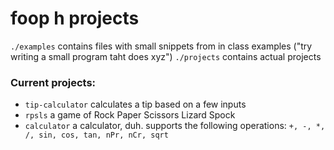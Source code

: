 # foop h projects
`./examples` contains files with small snippets from in class examples ("try writing a small program taht does xyz")
`./projects` contains actual projects

### Current projects:
- `tip-calculator` calculates a tip based on a few inputs
- `rpsls` a game of Rock Paper Scissors Lizard Spock
- `calculator` a calculator, duh. supports the following operations: `+, -, *, /, sin, cos, tan, nPr, nCr, sqrt`